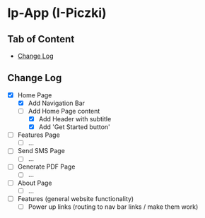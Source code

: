 # Ip-App (I-Piczki)

## Tab of Content

-   [Change Log](#change-log)

## Change Log

-   [x] Home Page
    -   [x] Add Navigation Bar
    -   [ ] Add Home Page content
        -   [x] Add Header with subtitle
        -   [x] Add 'Get Started button'
-   [ ] Features Page
    -   [ ] ...
-   [ ] Send SMS Page
    -   [ ] ...
-   [ ] Generate PDF Page
    -   [ ] ...
-   [ ] About Page
    -   [ ] ...
-   [ ] Features (general website functionality)
    -   [ ] Power up links (routing to nav bar links / make them work)
